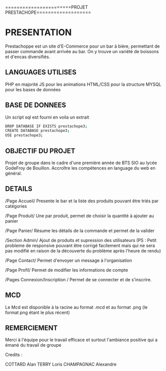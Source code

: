 =======================PROJET PRESTACHOPE===================

# PRESENTATION
Prestachoppe est un site d'E-Commerce pour un bar à bière, permettant de passer commande avant arrivée au bar.
On y trouve un variété de boissons et d'encas diversifiés.


## LANGUAGES UTILISES
PHP en majorité
JS pour les animations
HTML/CSS pour la structure
MYSQL pour les bases de données

## BASE DE DONNEES
Un script sql est fourni en voila un extrait

```bash
DROP DATABASE IF EXISTS prestachope3;
CREATE DATABASE prestachope3;
USE prestachope3;
```
## OBJECTIF DU PROJET
Projet de groupe dans le cadre d'une première année de BTS SIO au lycée GodeFroy de Bouillon. Accroître les
compétences en language du web en général.

## DETAILS

/Page Accueil/
Presente le bar et la liste des produits pouvant être triés par catégories

/Page Produit/
Une par produit, permet de choisir la quantité à ajouter au panier

/Page Panier/
Résume les détails de la commande et permet de la valider

/Section Admin/
Ajout de produits et supression des utilisateurs (PS : Petit probleme de responsive pouvant être corrigé facilement mais qui ne sera pas modifié en raison de la découverte du problème après l'heure de rendu)

/Page Contact/
Permet d'envoyer un message à l'organisation

/Page Profil/
Permet de modifier les informations de compte

/Pages Connexion/Inscription /
Permet de se connecter et de s'inscrire.

## MCD
Le Mcd est disponible à la racine au format .mcd et au format .png (le format png étant le plus récent)

## REMERCIEMENT
Merci à l'équipe pour le travail efficace et surtout l'ambiance positive qui a émané du travail de groupe


Credits :

COTTARD Alan
TERRY Loris
CHAMPAGNAC Alexandre
